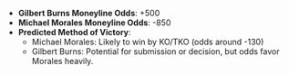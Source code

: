 - **Gilbert Burns Moneyline Odds**: +500
- **Michael Morales Moneyline Odds**: -850
- **Predicted Method of Victory**: 
   - Michael Morales: Likely to win by KO/TKO (odds around -130)
   - Gilbert Burns: Potential for submission or decision, but odds favor Morales heavily.